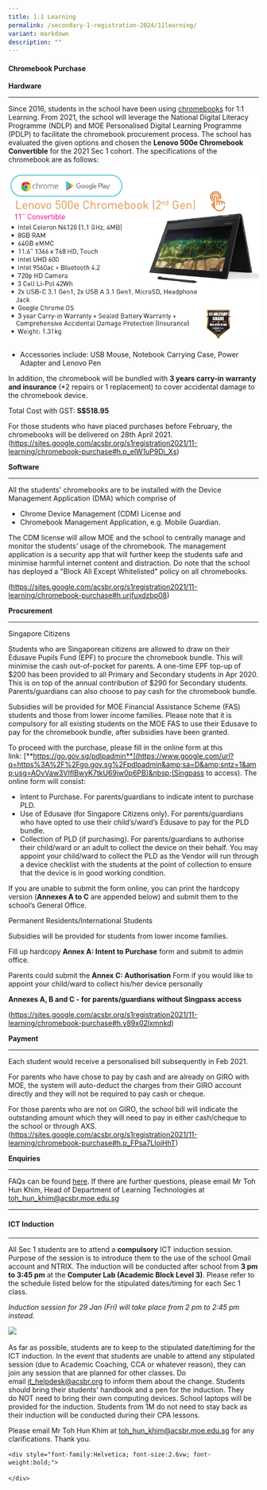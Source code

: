 ```yaml
---
title: 1:1 Learning
permalink: /secondary-1-registration-2024/11learning/
variant: markdown
description: ""
---
```

#### **Chromebook Purchase** #####

**Hardware**

----------------------------------------------------
Since 2016, students in the school have been using&nbsp;[chromebooks](https://www.google.com/chromebook/)&nbsp;for 1:1 Learning. From 2021, the school will leverage the National Digital Literacy Programme (NDLP) and MOE Personalised Digital Learning Programme (PDLP) to facilitate the chromebook procurement process. The school has evaluated the given options and chosen the&nbsp;**Lenovo 500e Chromebook Convertible**&nbsp;for the 2021 Sec 1 cohort. The specifications of the chromebook are as follows:


![](/images/image.png)
*   Accessories include: USB Mouse, Notebook Carrying Case, Power Adapter and Lenovo Pen
    

In addition, the chromebook will be bundled with&nbsp;**3 years carry-in warranty and insurance**&nbsp;(\*2 repairs or 1 replacement)&nbsp;to cover accidental damage to the chromebook device.

Total Cost with GST:&nbsp;**S$518.95**

For those students who have placed purchases before February, the chromebooks will be delivered on 28th April 2021.
(https://sites.google.com/acsbr.org/s1registration2021/11-learning/chromebook-purchase#h.p_elW1uP9Di_Xs)

**Software**


--------------------------------------------------------------------------------------------------------------------------

All the students' chromebooks are to be installed with the Device Management Application (DMA) which comprise of

*  Chrome Device Management (CDM) License and
*  Chromebook Management Application, e.g. Mobile Guardian.
    

The CDM license will allow MOE and the school to centrally manage and monitor the students' usage of the chromebook. The management application is a security app that will further keep the students safe and minimise harmful internet content and distraction. Do note that the school has deployed a "Block All Except Whitelisted" policy on all chromebooks.

(https://sites.google.com/acsbr.org/s1registration2021/11-learning/chromebook-purchase#h.urjfuxdzbp08)

**Procurement**


---------------------------------------------------------------------------------------------------------------------------

Singapore Citizens

Students who are Singaporean citizens are allowed to draw on their Edusave Pupils Fund (EPF) to procure the chromebook bundle. This will minimise the cash out-of-pocket for parents. A one-time EPF top-up of $200 has been provided to all Primary and Secondary students in Apr 2020. This is on top of the annual contribution of $290 for Secondary students. Parents/guardians can also choose to pay cash for the chromebook bundle.

Subsidies will be provided for MOE Financial Assistance Scheme (FAS) students and those from lower income families. Please note that it is compulsory for all existing students on the MOE FAS to use their Edusave to pay for the chromebook bundle, after subsidies have been granted.

To proceed with the purchase, please fill in the online form at this link:&nbsp;[**https://go.gov.sg/pdlpadmin**](https://www.google.com/url?q=https%3A%2F%2Fgo.gov.sg%2Fpdlpadmin&amp;sa=D&amp;sntz=1&amp;usg=AOvVaw3VIflBwyK7tkU69jw0p6PB)&nbsp;(Singpass to access). The online form will consist:

*   Intent to Purchase. For parents/guardians to indicate intent to purchase PLD.
*   Use of Edusave (for Singapore Citizens only). For parents/guardians who have opted to use their child’s/ward’s Edusave to pay for the PLD bundle.
*   Collection of PLD (if purchasing). For parents/guardians to authorise their child/ward or an adult to collect the device on their behalf. You may appoint your child/ward to collect the PLD as the Vendor will run through a device checklist with the students at the point of collection to ensure that the device is in good working condition.
    

If you are unable to submit the form online, you can print the hardcopy version (**Annexes A to C**&nbsp;are appended below) and submit them to the school’s General Office.

  

Permanent Residents/International Students

Subsidies will be provided for students from lower income families.

Fill up hardcopy&nbsp;**Annex A: Intent to Purchase**&nbsp;form and submit to admin office.

Parents could submit the&nbsp;**Annex C: Authorisation**&nbsp;Form if you would like to appoint your child/ward to collect his/her device personally

**Annexes A, B and C - for parents/guardians without Singpass access**

(https://sites.google.com/acsbr.org/s1registration2021/11-learning/chromebook-purchase#h.y89x02lxmnkd)

**Payment**

-----------------------------------------------------------------------------------------------------------------------

Each student would receive a personalised bill subsequently in Feb 2021.

For parents who have chose to pay by cash and are already on GIRO with MOE, the system will auto-deduct the charges from their GIRO account directly and they will not be required to pay cash or cheque.

For those parents who are not on GIRO, the school bill will indicate the outstanding amount which they will need to pay in either cash/cheque to the school or through AXS.
(https://sites.google.com/acsbr.org/s1registration2021/11-learning/chromebook-purchase#h.p_FPsa7LIojHhT)

**Enquiries**


---------------------------------------------------------------------------------------------------------------------------

FAQs can be found [here](https://sites.google.com/acsbr.org/s1registration2021/11-learning/chromebook-faq). If there are further questions, please email Mr Toh Hun Khim, Head of Department of Learning Technologies at [toh\_hun\_khim@acsbr.moe.edu.sg](mailto:toh_hun_khim@acsbr.moe.edu.sg)

--------------------------------------------------------------------------------------------------------------------------------------

#### **ICT Induction** ####

--------------------------------------------------------------------------------------------------------------------------------------

All Sec 1 students are to attend a&nbsp;**compulsory**&nbsp;ICT induction session. Purpose of the session is to introduce them to the use of the school Gmail account and NTRIX. The induction will be conducted after school from&nbsp;**3 pm to 3:45 pm**&nbsp;at the&nbsp;**Computer Lab (Academic Block Level 3)**. Please refer to the schedule listed below for the stipulated dates/timing for each Sec 1 class.

_Induction session for 29 Jan (Fri) will take place from 2 pm to 2:45 pm instead._

![](https://lh3.googleusercontent.com/i7k7YmX3Eg8xc_1LHCcZ6G4Vy0Zl4BQqtXaXutkx-12E1USLQbyU6UnoBi0ns4qkgDrxp83U0E_hjTeGdVPQ9Dg1Yh4lS3y_9SU3cSyNaOyUq3ZbqqYLk9MePhQgECw3ww=w1280)

As far as possible, students are to keep to the stipulated date/timing for the ICT induction. In the event that students are unable to attend any stipulated session (due to Academic Coaching, CCA or whatever reason), they can join any session that are planned for other classes. Do email&nbsp;[it\_helpdesk@acsbr.org](mailto:it_helpdesk@acsbr.org)&nbsp;to inform them about the change. Students should bring their students' handbook and a pen for the induction. They do&nbsp;NOT&nbsp;need to bring their own computing devices. School laptops will be provided for the induction. Students from 1M do not need to stay back as their induction will be conducted during their CPA lessons.

Please email Mr Toh Hun Khim at&nbsp;[toh\_hun\_khim@acsbr.moe.edu.sg](mailto:toh_hun_khim@acsbr.moe.edu.sg)&nbsp;for any clarifications. Thank you.

```
<div style="font-family:Helvetica; font-size:2.6vw; font-weight:bold;">

</div>
```